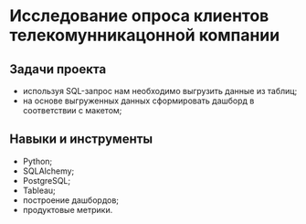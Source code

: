 # Исследование опроса клиентов телекомунникацонной компании


## Задачи проекта
- используя SQL-запрос нам необходимо выгрузить данные из таблиц;
- на основе выгруженных данных сформировать дашборд в соответствии с макетом;



## Навыки и инструменты
- Python;
- SQLAlchemy;
- PostgreSQL;
- Tableau;
- построение дашбордов;
- продуктовые метрики.





